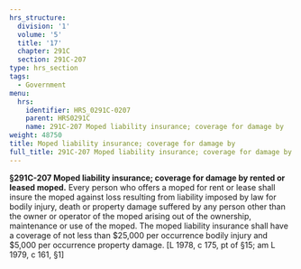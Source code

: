 ```yaml
---
hrs_structure:
  division: '1'
  volume: '5'
  title: '17'
  chapter: 291C
  section: 291C-207
type: hrs_section
tags:
  - Government
menu:
  hrs:
    identifier: HRS_0291C-0207
    parent: HRS0291C
    name: 291C-207 Moped liability insurance; coverage for damage by
weight: 48750
title: Moped liability insurance; coverage for damage by
full_title: 291C-207 Moped liability insurance; coverage for damage by
---
```

**§291C-207 Moped liability insurance; coverage for damage by rented or leased moped.** Every person who offers a moped for rent or lease shall insure the moped against loss resulting from liability imposed by law for bodily injury, death or property damage suffered by any person other than the owner or operator of the moped arising out of the ownership, maintenance or use of the moped. The moped liability insurance shall have a coverage of not less than $25,000 per occurrence bodily injury and $5,000 per occurrence property damage. [L 1978, c 175, pt of §15; am L 1979, c 161, §1]